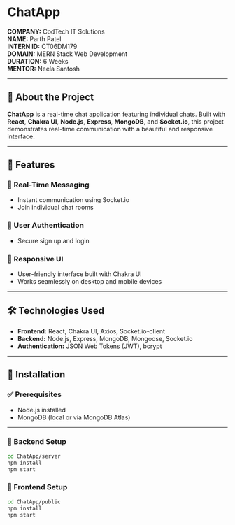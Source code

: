 # ChatApp

**COMPANY:** CodTech IT Solutions  
**NAME:** Parth Patel  
**INTERN ID:** CT06DM179  
**DOMAIN:** MERN Stack Web Development  
**DURATION:** 6 Weeks  
**MENTOR:** Neela Santosh

---

## 📱 About the Project

**ChatApp** is a real-time chat application featuring individual chats. Built with **React**, **Chakra UI**, **Node.js**, **Express**, **MongoDB**, and **Socket.io**, this project demonstrates real-time communication with a beautiful and responsive interface.

---

## 🚀 Features

### 🔹 Real-Time Messaging
- Instant communication using Socket.io
- Join individual chat rooms

### 🔹 User Authentication
- Secure sign up and login

### 🔹 Responsive UI
- User-friendly interface built with Chakra UI
- Works seamlessly on desktop and mobile devices

---

## 🛠️ Technologies Used

- **Frontend:** React, Chakra UI, Axios, Socket.io-client  
- **Backend:** Node.js, Express, MongoDB, Mongoose, Socket.io  
- **Authentication:** JSON Web Tokens (JWT), bcrypt

---

## 🧩 Installation

### ✅ Prerequisites
- Node.js installed
- MongoDB (local or via MongoDB Atlas)

---

### 🔧 Backend Setup

```bash
cd ChatApp/server
npm install
npm start

```
### 🔧 Frontend Setup

```bash
cd ChatApp/public
npm install
npm start

